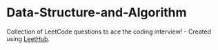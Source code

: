 # Data-Structure-and-Algorithm
Collection of LeetCode questions to ace the coding interview! - Created using [LeetHub](https://github.com/QasimWani/LeetHub).

